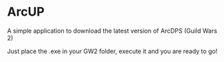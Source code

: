 # ArcUP
A simple application to download the latest version of ArcDPS (Guild Wars 2)

Just place the .exe in your GW2 folder, execute it and you are ready to go!
